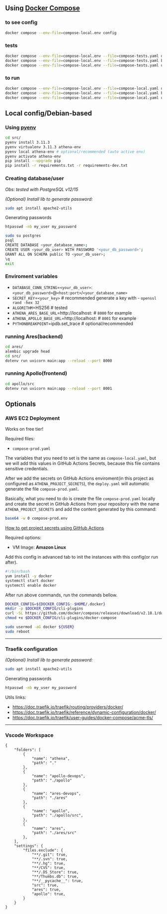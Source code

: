 ## Using [Docker Compose](https://docs.docker.com/compose/)

### to see config
```bash
docker compose --env-file=compose-local.env config
```

### tests
```bash
docker compose --env-file=compose-local.env --file=compose-tests.yaml down --remove-orphans && \
docker compose --env-file=compose-local.env --file=compose-tests.yaml build && \
docker compose --env-file=compose-local.env --file=compose-tests.yaml up
```

### to run
```bash
docker compose --env-file=compose-local.env --file=compose-local.yaml down --remove-orphans && \
docker compose --env-file=compose-local.env --file=compose-local.yaml build && \
docker compose --env-file=compose-local.env --file=compose-local.yaml up
```

## Local config/Debian-based

### Using [pyenv](https://github.com/pyenv/pyenv-installer)

```bash
cd src/
pyenv install 3.11.3
pyenv virtualenv 3.11.3 athena-env
pyenv local athena-env # optional/recommended (auto active env)
pyenv activate athena-env
pip install --upgrade pip
pip install -r requirements.txt -r requirements-dev.txt
```

### Creating database/user

*Obs: tested with PostgreSQL v12/15*

*(Optional) Install lib to generate password:*
```bash
sudo apt install apache2-utils
```

Generating passwords
```bash
htpasswd -nb my_user my_password
```

```bash
sudo su postgres
psql
CREATE DATABASE <your_database_name>;
CREATE USER <your_db_user> WITH PASSWORD '<your_db_password>';
GRANT ALL ON SCHEMA public TO <your_db_user>;
\q
exit
```

### Enviroment variables

* `DATABASE_CONN_STRING`=`<your_db_user>`:`<your_db_password>`@`<host:port>`/`<your_database_name>`
* `SECRET_KEY`=`<your_key>` # recommended generate a key with - `openssl rand -hex 32`
* `ALGORITHM`=HS256 # tested
* `ATHENA_ARES_BASE_URL`=http://localhost:<port> # `8000` for example
* `ATHENA_APOLLO_BASE_URL`=http://localhost:<port> # `8001` for example
* `PYTHONBREAKPOINT`=ipdb.set_trace # optional/recommended

### running Ares(backend)
```bash
cd ares/
alembic upgrade head
cd src/
dotenv run uvicorn main:app --reload --port 8000
```

### running Apollo(frontend)

```bash
cd apollo/src
dotenv run uvicorn main:app --reload --port 8001
```


## Optionals

### AWS EC2 Deployment

Works on free tier!

Required files:
* `compose-prod.yaml`

The variables that you need to set is the same as `compose-local.yaml`, but we will add this values in GitHub Actions Secrets, because this file contains sensitive credentials.

After we add the secrets on GitHub Actions enviroment(in this project as configured as `ATHENA_PROJECT_SECRETS`), the `deploy.yaml` will automatic generate the file `compose-prod.yaml`.

Basically, what you need to do is create the file `compose-prod.yaml` locally and create the secret in GitHub Actions from your repository with the name `ATHENA_PROJECT_SECRETS` and add the content generated by this command:
```bash
base64 -w 0 compose-prod.env
```
[How to get project secrets using GitHub Actions](https://stackoverflow.com/questions/67964110/how-to-access-secrets-when-using-flutter-web-with-github-actions/67998780#67998780)

Required options:
* VM Image: **Amazon Linux**

Add this config in advanced tab to init the instances with this config(or run after).

```bash
#!/bin/bash
yum install -y docker
systemctl start docker
systemctl enable docker
```

After run above commands, run the commands bellow.
```bash
DOCKER_CONFIG=${DOCKER_CONFIG:-$HOME/.docker}
mkdir -p $DOCKER_CONFIG/cli-plugins
curl -SL https://github.com/docker/compose/releases/download/v2.18.1/docker-compose-linux-x86_64 -o $DOCKER_CONFIG/cli-plugins/docker-compose
chmod +x $DOCKER_CONFIG/cli-plugins/docker-compose

sudo usermod -aG docker ${USER}
sudo reboot
```

---

### Traefik configuration

*(Optional) Install lib to generate password:*
```bash
sudo apt install apache2-utils
```

Generating passwords
```bash
htpasswd -nb my_user my_password
```

Utils links:
* https://doc.traefik.io/traefik/routing/providers/docker/
* https://doc.traefik.io/traefik/reference/dynamic-configuration/docker/
* https://doc.traefik.io/traefik/user-guides/docker-compose/acme-tls/

---

### Vscode Workspace
```
{
	"folders": [
		{
			"name": "athena",
			"path": "."
		},
		{
			"name": "apollo-devops",
			"path": "./apollo"
		},
		{
			"name": "ares-devops",
			"path": "./ares"
		},
		{
			"name": "apollo",
			"path": "./apollo/src",
		},	
		{
			"name": "ares",
			"path": "./ares/src"
		},
	],
	"settings": {
		"files.exclude": {
			"**/.git": true,
			"**/.svn": true,
			"**/.hg": true,
			"**/CVS": true,
			"**/.DS_Store": true,
			"**/Thumbs.db": true,
			"**/__pycache__": true,
			"src": true,
			"ares": true,
			"apollo": true,
		}		
	}
}
```